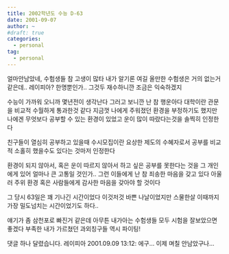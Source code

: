 ```yaml
---
title: 2002학년도 수능 D-63
date: 2001-09-07
author: ~
#draft: true
categories:
  - personal
tag:
  - personal
---
```




얼마안남았네,
수험생들 참 고생이 많타
내가 알기론 여길 올만한 수험생은 거의 없는거 같은데..
레이피아? 한명뿐인가..
그것두 재수하니깐 조금은 익숙하겠지

수능이 가까워 오니까 몇년전이 생각난다
그러고 보니깐 난 참 행운아다
대학이란 관문을 비교적 수월하게 통과한것 같다
지금껏 나에게 주워졌던 환경을 부정하기도 했지만
나에겐 무엇보다 공부할 수 있는 환경이 있었고
운이 많이 따랐다는것을 솔찍히 인정한다

친구들이 열심히 공부하고 있을때
수시모집이란 요상한 제도의 수혜자로서
공부를 비교적 소홀히 했을수도 있다는 것마저 인정한다

환경이 되지 않아서, 혹은 운이 따르지 않아서
하고 싶은 공부를 못한다는 것을 그 개인에게 있어 얼마나 큰 고통일 것인가..
그런 이들에게 난 참 죄송한 마음을 갖고 있다
아울러 주위 환경 혹은 사람들에게 감사한 마음을 갖아야 할 것이다

그 당시 63일은 꽤 기나긴 시간이었다
이것저것 바쁜 나날이었지만 스물한살 이때까지
가장 밀도넘치는 시간이었기도 하다..

얘기가 좀 삼천포로 빠진거 같은데
아무튼 내가아는 수험생들 모두 시험을 잘보았으면 좋겠다
부족한 내가 가르쳤던 과외칭구들 역시 파이팅!


 댓글 하나 달렸습니다.
 레이피아 2001.09.09 13:12: 
에구... 이제 며칠 안남았구나...




